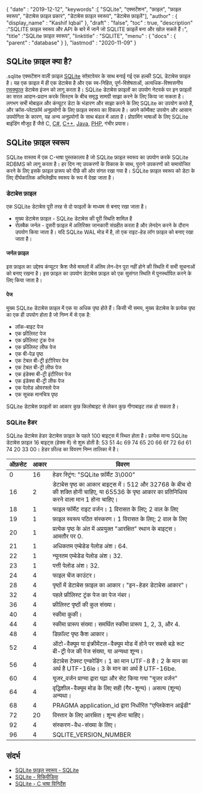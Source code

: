 {
  "date" : "2019-12-12",
  "keywords" :[ "SQLite", "एक्सटेंशन", "फ़ाइल", "फ़ाइल स्वरूप", "डेटाबेस फ़ाइल प्रकार", "डेटाबेस फ़ाइल स्वरूप", "डेटाबेस फ़ाइलें"],
  "author" : {
    "display_name" : "Kashif Iqbal"
},
  "draft" : "false",
  "toc" : true,
  "description" :"SQLITE फ़ाइल स्वरूप और API के बारे में जानें जो SQLITE फ़ाइलें बना और खोल सकते हैं।",
  "title" :"SQLite फ़ाइल स्वरूप",
  "linktitle" : "SQLITE",
  "menu" : {
    "docs" : {
      "parent" : "database"
}
},
  "lastmod" : "2020-11-09"
}

## SQLite फ़ाइल क्या है?

.sqlite एक्सटेंशन वाली फ़ाइल [SQLite](https://www.sqlite.org/index.html) सॉफ़्टवेयर के साथ बनाई गई एक हल्की SQL डेटाबेस फ़ाइल है। यह एक फ़ाइल में ही एक डेटाबेस है और एक स्व-निहित, पूर्ण-विशेषताओं, अत्यधिक-विश्वसनीय [एसक्यूएल](/hi/database/एसक्यूएल/) डेटाबेस इंजन को लागू करता है। SQLite डेटाबेस फ़ाइलों का उपयोग नेटवर्क पर इन फ़ाइलों का सरल आदान-प्रदान करके सिस्टम के बीच समृद्ध सामग्री साझा करने के लिए किया जा सकता है। लगभग सभी मोबाइल और कंप्यूटर डेटा के भंडारण और साझा करने के लिए SQLite का उपयोग करते हैं, और क्रॉस-प्लेटफ़ॉर्म अनुप्रयोगों के लिए फ़ाइल स्वरूप का विकल्प है। अपने कॉम्पैक्ट उपयोग और आसान उपयोगिता के कारण, यह अन्य अनुप्रयोगों के साथ बंडल में आता है। प्रोग्रामिंग भाषाओं के लिए SQLite बाइंडिंग मौजूद हैं जैसे C, [C#](/hi/programming/cs/), [C++](/hi/programming/cpp/), [Java](/hi/programming/java/), [PHP](/hi/programming/php/), गंभीर प्रयास।

## SQLite फ़ाइल स्वरूप

SQLite वास्तव में एक C-भाषा पुस्तकालय है जो SQLite फ़ाइल स्वरूप का उपयोग करके SQLite RDBMS को लागू करता है। हर दिन नए उपकरणों के विकास के साथ, पुराने उपकरणों को समायोजित करने के लिए इसके फ़ाइल प्रारूप को पीछे की ओर संगत रखा गया है। SQLite फ़ाइल स्वरूप को डेटा के लिए दीर्घकालिक अभिलेखीय स्वरूप के रूप में देखा जाता है।

### डेटाबेस फ़ाइल

एक SQLite डेटाबेस पूरी तरह से दो फाइलों के माध्यम से बनाए रखा जाता है।
* मुख्य डेटाबेस फ़ाइल - SQLite डेटाबेस की पूरी स्थिति शामिल है
* रोलबैक जर्नल - दूसरी फ़ाइल में अतिरिक्त जानकारी संग्रहीत करता है और लेनदेन करने के दौरान उपयोग किया जाता है। यदि SQLite WAL मोड में है, तो एक राइट-हेड लॉग फ़ाइल को बनाए रखा जाता है।

#### जर्नल फ़ाइल

इस फ़ाइल का उद्देश्य कंप्यूटर क्रैश जैसे मामलों में अंतिम लेन-देन पूरा नहीं होने की स्थिति में सभी सूचनाओं को बनाए रखना है। इस फ़ाइल का उपयोग डेटाबेस फ़ाइल को एक सुसंगत स्थिति में पुनर्स्थापित करने के लिए किया जाता है।

#### पेज

मुख्य SQLite डेटाबेस फ़ाइल में एक या अधिक पृष्ठ होते हैं। किसी भी समय, मुख्य डेटाबेस के प्रत्येक पृष्ठ का एक ही उपयोग होता है जो निम्न में से एक है:

* लॉक-बाइट पेज
* एक फ्रीलिस्ट पेज
* एक फ्रीलिस्ट ट्रंक पेज
* एक फ्रीलिस्ट लीफ पेज
* एक बी-पेड़ पृष्ठ
* एक टेबल बी-ट्री इंटीरियर पेज
* एक टेबल बी-ट्री लीफ पेज
* एक इंडेक्स बी-ट्री इंटीरियर पेज
* एक इंडेक्स बी-ट्री लीफ पेज
* एक पेलोड ओवरफ्लो पेज
* एक सूचक मानचित्र पृष्ठ

SQLite डेटाबेस फ़ाइलों का आकार कुछ किलोबाइट से लेकर कुछ गीगाबाइट तक हो सकता है।

### SQLite हैडर

SQLite डेटाबेस हेडर डेटाबेस फ़ाइल के पहले 100 बाइट्स में स्थित होता है। प्रत्येक मान्य SQLite डेटाबेस फ़ाइल 16 बाइट्स (हेक्स में) से शुरू होती है: 53 51 4c 69 74 65 20 66 6f 72 6d 61 74 20 33 00। हेडर फ़ील्ड का विवरण निम्न तालिका में है।

|ऑफ़सेट|आकार|विवरण|
---|---|---|
|0|16|हेडर स्ट्रिंग: "SQLite फ़ॉर्मैट 3\000"|
|16|2|डेटाबेस पृष्ठ का आकार बाइट्स में। 512 और 32768 के बीच दो की शक्ति होनी चाहिए, या 65536 के पृष्ठ आकार का प्रतिनिधित्व करने वाला मान 1 होना चाहिए।
|18|1|फाइल फॉर्मेट राइट वर्जन। 1 विरासत के लिए; 2 वाल के लिए||
|19|1|फ़ाइल स्वरूप पठित संस्करण। 1 विरासत के लिए; 2 वाल के लिए||
|20|1|प्रत्येक पृष्ठ के अंत में अप्रयुक्त "आरक्षित" स्थान के बाइट्स। आमतौर पर 0.|
|21|1|अधिकतम एम्बेडेड पेलोड अंश। 64.| . होना चाहिए
|22|1|न्यूनतम एम्बेडेड पेलोड अंश। 32.| . होना चाहिए
|23|1|पत्ती पेलोड अंश। 32.| . होना चाहिए
|24|4|फाइल चेंज काउंटर।|
|28|4|पृष्ठों में डेटाबेस फ़ाइल का आकार। "इन-हेडर डेटाबेस आकार"।|
|32|4|पहले फ्रीलिस्ट ट्रंक पेज का पेज नंबर।|
|36|4|फ्रीलिस्ट पृष्ठों की कुल संख्या।|
|40|4|स्कीमा कुकी।|
|44|4|स्कीमा प्रारूप संख्या। समर्थित स्कीमा प्रारूप 1, 2, 3, और 4.| . हैं
|48|4|डिफ़ॉल्ट पृष्ठ कैश आकार।|
|52|4|ऑटो-वैक्यूम या इंक्रीमेंटल-वैक्यूम मोड में होने पर सबसे बड़े रूट बी-ट्री पेज की पेज संख्या, या अन्यथा शून्य।
|56|4|डेटाबेस टेक्स्ट एन्कोडिंग। 1 का मान UTF-8 है। 2 के मान का अर्थ है UTF-16le। 3 के मान का अर्थ है UTF-16be.|
|60|4|यूजर_वर्जन प्राग्मा द्वारा पढ़ा और सेट किया गया "यूजर वर्जन"
|64|4|वृद्धिशील-वैक्यूम मोड के लिए सही (गैर-शून्य)। असत्य (शून्य) अन्यथा।|
|68|4|PRAGMA application_id द्वारा निर्धारित "एप्लिकेशन आईडी"|
|72|20|विस्तार के लिए आरक्षित। शून्य होना चाहिए।|
|92|4|संस्करण-वैध-संख्या के लिए।|
|96|4|SQLITE_VERSION_NUMBER|

## संदर्भ ##

* [SQLite फ़ाइल स्वरूप - SQLite](https://www.sqlite.org/fileformat2.html)
* [SQLite - विकिपीडिया](https://en.wikipedia.org/wiki/SQLite)
* [SQLite - C भाषा विनिर्देश](https://www.sqlite.org/c3ref/intro.html)

